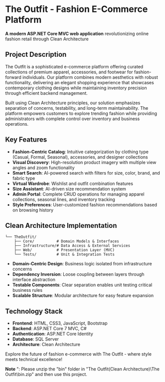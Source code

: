 # The Outfit - Fashion E-Commerce Platform  
**A modern ASP.NET Core MVC web application** revolutionizing online fashion retail through Clean Architecture  



## Project Description  
The Outfit is a sophisticated e-commerce platform offering curated collections of premium apparel, accessories, and footwear for fashion-forward individuals. Our platform combines modern aesthetics with robust functionality, delivering an elegant shopping experience that showcases contemporary clothing designs while maintaining inventory precision through efficient backend management.

Built using Clean Architecture principles, our solution emphasizes separation of concerns, testability, and long-term maintainability. The platform empowers customers to explore trending fashion while providing administrators with complete control over inventory and business operations.

## Key Features  
- **Fashion-Centric Catalog**: Intuitive categorization by clothing type (Casual, Formal, Seasonal), accessories, and designer collections  
- **Visual Discovery**: High-resolution product imagery with multiple view angles and zoom functionality  
- **Smart Search**: AI-powered search with filters for size, color, brand, and fabric type  
- **Virtual Wardrobe**: Wishlist and outfit combination features  
- **Size Assistant**: AI-driven size recommendation system  
- **Admin Portal**: Complete CRUD operations for managing apparel collections, seasonal lines, and inventory tracking  
- **Style Preferences**: User-customized fashion recommendations based on browsing history  

## Clean Architecture Implementation  
```
└── TheOutfit/
    ├── Core/          # Domain Models & Interfaces
    ├── Infrastructure/# Data Access & External Services
    ├── Web/           # Presentation Layer (MVC)
    └── Tests/         # Unit & Integration Tests
```
- **Domain-Centric Design**: Business logic isolated from infrastructure concerns  
- **Dependency Inversion**: Loose coupling between layers through interface abstraction  
- **Testable Components**: Clear separation enables unit testing critical business rules  
- **Scalable Structure**: Modular architecture for easy feature expansion  

## Technology Stack  
- **Frontend**: HTML, CSS3, JavaScript, Bootstrap
- **Backend**: ASP.NET Core 7 MVC, C#
- **Authentication**: ASP.NET Core Identity
- **Database**: SQL Server
- **Architecture**: Clean Architecture


Explore the future of fashion e-commerce with The Outfit - where style meets technical excellence!  

**Note**
": Please unzip the "bin" folder in "The Outfit(Clean Architecture)\The Outfit\bin.zip" and then use this project.
